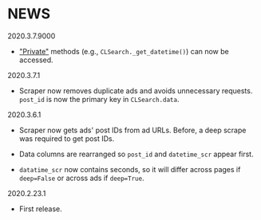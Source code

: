 # NEWS

2020.3.7.9000

* ["Private"](https://docs.python.org/3/tutorial/classes.html#private-variables)
methods (e.g., `CLSearch._get_datetime()`) can now be accessed.

2020.3.7.1

* Scraper now removes duplicate ads and avoids unnecessary requests. `post_id`
is now the primary key in `CLSearch.data`.

2020.3.6.1

* Scraper now gets ads' post IDs from ad URLs. Before, a deep scrape was
required to get post IDs.

* Data columns are rearranged so `post_id` and `datetime_scr` appear first.

* `datatime_scr` now contains seconds, so it will differ across pages if
`deep=False` or across ads if `deep=True`.

2020.2.23.1

* First release.
